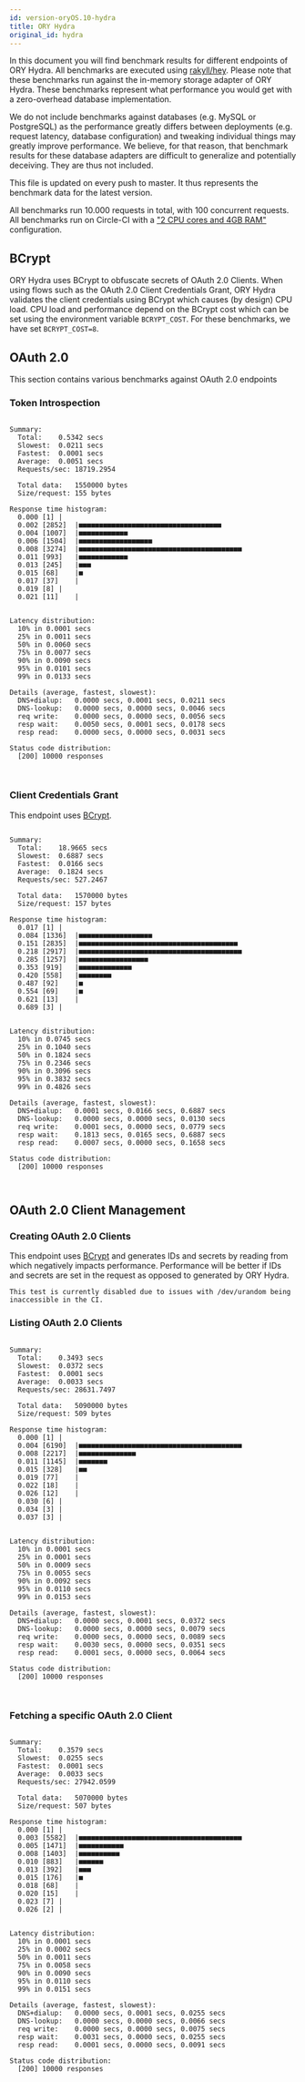 ```yaml
---
id: version-oryOS.10-hydra
title: ORY Hydra
original_id: hydra
---
```


In this document you will find benchmark results for different endpoints of ORY Hydra. All benchmarks are executed
using [rakyll/hey](https://github.com/rakyll/hey). Please note that these benchmarks run against the in-memory storage
adapter of ORY Hydra. These benchmarks represent what performance you would get with a zero-overhead database implementation.

We do not include benchmarks against databases (e.g. MySQL or PostgreSQL) as the performance greatly differs between
deployments (e.g. request latency, database configuration) and tweaking individual things may greatly improve performance.
We believe, for that reason, that benchmark results for these database adapters are difficult to generalize and potentially
deceiving. They are thus not included.

This file is updated on every push to master. It thus represents the benchmark data for the latest version.

All benchmarks run 10.000 requests in total, with 100 concurrent requests. All benchmarks run on Circle-CI with a
["2 CPU cores and 4GB RAM"](https://support.circleci.com/hc/en-us/articles/360000489307-Why-do-my-tests-take-longer-to-run-on-CircleCI-than-locally-)
configuration.

## BCrypt

ORY Hydra uses BCrypt to obfuscate secrets of OAuth 2.0 Clients. When using flows such as the OAuth 2.0 Client Credentials
Grant, ORY Hydra validates the client credentials using BCrypt which causes (by design) CPU load. CPU load and performance
depend on the BCrypt cost which can be set using the environment variable `BCRYPT_COST`. For these benchmarks,
we have set `BCRYPT_COST=8`.

## OAuth 2.0

This section contains various benchmarks against OAuth 2.0 endpoints

### Token Introspection

```

Summary:
  Total:	0.5342 secs
  Slowest:	0.0211 secs
  Fastest:	0.0001 secs
  Average:	0.0051 secs
  Requests/sec:	18719.2954
  
  Total data:	1550000 bytes
  Size/request:	155 bytes

Response time histogram:
  0.000 [1]	|
  0.002 [2852]	|■■■■■■■■■■■■■■■■■■■■■■■■■■■■■■■■■■■
  0.004 [1007]	|■■■■■■■■■■■■
  0.006 [1504]	|■■■■■■■■■■■■■■■■■■
  0.008 [3274]	|■■■■■■■■■■■■■■■■■■■■■■■■■■■■■■■■■■■■■■■■
  0.011 [993]	|■■■■■■■■■■■■
  0.013 [245]	|■■■
  0.015 [68]	|■
  0.017 [37]	|
  0.019 [8]	|
  0.021 [11]	|


Latency distribution:
  10% in 0.0001 secs
  25% in 0.0011 secs
  50% in 0.0060 secs
  75% in 0.0077 secs
  90% in 0.0090 secs
  95% in 0.0101 secs
  99% in 0.0133 secs

Details (average, fastest, slowest):
  DNS+dialup:	0.0000 secs, 0.0001 secs, 0.0211 secs
  DNS-lookup:	0.0000 secs, 0.0000 secs, 0.0046 secs
  req write:	0.0000 secs, 0.0000 secs, 0.0056 secs
  resp wait:	0.0050 secs, 0.0001 secs, 0.0178 secs
  resp read:	0.0000 secs, 0.0000 secs, 0.0031 secs

Status code distribution:
  [200]	10000 responses



```

### Client Credentials Grant

This endpoint uses [BCrypt](#bcrypt).

```

Summary:
  Total:	18.9665 secs
  Slowest:	0.6887 secs
  Fastest:	0.0166 secs
  Average:	0.1824 secs
  Requests/sec:	527.2467
  
  Total data:	1570000 bytes
  Size/request:	157 bytes

Response time histogram:
  0.017 [1]	|
  0.084 [1336]	|■■■■■■■■■■■■■■■■■■
  0.151 [2835]	|■■■■■■■■■■■■■■■■■■■■■■■■■■■■■■■■■■■■■■■
  0.218 [2917]	|■■■■■■■■■■■■■■■■■■■■■■■■■■■■■■■■■■■■■■■■
  0.285 [1257]	|■■■■■■■■■■■■■■■■■
  0.353 [919]	|■■■■■■■■■■■■■
  0.420 [558]	|■■■■■■■■
  0.487 [92]	|■
  0.554 [69]	|■
  0.621 [13]	|
  0.689 [3]	|


Latency distribution:
  10% in 0.0745 secs
  25% in 0.1040 secs
  50% in 0.1824 secs
  75% in 0.2346 secs
  90% in 0.3096 secs
  95% in 0.3832 secs
  99% in 0.4826 secs

Details (average, fastest, slowest):
  DNS+dialup:	0.0001 secs, 0.0166 secs, 0.6887 secs
  DNS-lookup:	0.0000 secs, 0.0000 secs, 0.0130 secs
  req write:	0.0001 secs, 0.0000 secs, 0.0779 secs
  resp wait:	0.1813 secs, 0.0165 secs, 0.6887 secs
  resp read:	0.0007 secs, 0.0000 secs, 0.1658 secs

Status code distribution:
  [200]	10000 responses



```

## OAuth 2.0 Client Management

### Creating OAuth 2.0 Clients

This endpoint uses [BCrypt](#bcrypt) and generates IDs and secrets by reading from  which negatively impacts
performance. Performance will be better if IDs and secrets are set in the request as opposed to generated by ORY Hydra.

```
This test is currently disabled due to issues with /dev/urandom being inaccessible in the CI.
```

### Listing OAuth 2.0 Clients

```

Summary:
  Total:	0.3493 secs
  Slowest:	0.0372 secs
  Fastest:	0.0001 secs
  Average:	0.0033 secs
  Requests/sec:	28631.7497
  
  Total data:	5090000 bytes
  Size/request:	509 bytes

Response time histogram:
  0.000 [1]	|
  0.004 [6190]	|■■■■■■■■■■■■■■■■■■■■■■■■■■■■■■■■■■■■■■■■
  0.008 [2217]	|■■■■■■■■■■■■■■
  0.011 [1145]	|■■■■■■■
  0.015 [328]	|■■
  0.019 [77]	|
  0.022 [18]	|
  0.026 [12]	|
  0.030 [6]	|
  0.034 [3]	|
  0.037 [3]	|


Latency distribution:
  10% in 0.0001 secs
  25% in 0.0001 secs
  50% in 0.0009 secs
  75% in 0.0055 secs
  90% in 0.0092 secs
  95% in 0.0110 secs
  99% in 0.0153 secs

Details (average, fastest, slowest):
  DNS+dialup:	0.0000 secs, 0.0001 secs, 0.0372 secs
  DNS-lookup:	0.0000 secs, 0.0000 secs, 0.0079 secs
  req write:	0.0000 secs, 0.0000 secs, 0.0089 secs
  resp wait:	0.0030 secs, 0.0000 secs, 0.0351 secs
  resp read:	0.0001 secs, 0.0000 secs, 0.0064 secs

Status code distribution:
  [200]	10000 responses



```

### Fetching a specific OAuth 2.0 Client

```

Summary:
  Total:	0.3579 secs
  Slowest:	0.0255 secs
  Fastest:	0.0001 secs
  Average:	0.0033 secs
  Requests/sec:	27942.0599
  
  Total data:	5070000 bytes
  Size/request:	507 bytes

Response time histogram:
  0.000 [1]	|
  0.003 [5582]	|■■■■■■■■■■■■■■■■■■■■■■■■■■■■■■■■■■■■■■■■
  0.005 [1471]	|■■■■■■■■■■■
  0.008 [1403]	|■■■■■■■■■■
  0.010 [883]	|■■■■■■
  0.013 [392]	|■■■
  0.015 [176]	|■
  0.018 [68]	|
  0.020 [15]	|
  0.023 [7]	|
  0.026 [2]	|


Latency distribution:
  10% in 0.0001 secs
  25% in 0.0002 secs
  50% in 0.0011 secs
  75% in 0.0058 secs
  90% in 0.0090 secs
  95% in 0.0110 secs
  99% in 0.0151 secs

Details (average, fastest, slowest):
  DNS+dialup:	0.0000 secs, 0.0001 secs, 0.0255 secs
  DNS-lookup:	0.0000 secs, 0.0000 secs, 0.0066 secs
  req write:	0.0000 secs, 0.0000 secs, 0.0075 secs
  resp wait:	0.0031 secs, 0.0000 secs, 0.0255 secs
  resp read:	0.0001 secs, 0.0000 secs, 0.0091 secs

Status code distribution:
  [200]	10000 responses



```
